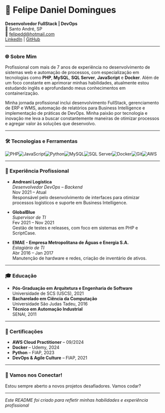 # 👋 Felipe Daniel Domingues

**Desenvolvedor FullStack | DevOps**  
📍 Santo André, SP  
📧 [felipedd@hotmail.com](mailto:felipedd@hotmail.com)  
[LinkedIn](https://linkedin.com/in/felipe-domingues) | [GitHub](https://github.com/Felipedmgs)

---

### 🌐 Sobre Mim

Profissional com mais de 7 anos de experiência no desenvolvimento de sistemas web e automação de processos, com especialização em tecnologias como **PHP**, **MySQL**, **SQL Server**, **JavaScript** e **Docker**. Além de um foco constante em aprimorar minhas habilidades, atualmente estou estudando inglês e aprofundando meus conhecimentos em containerização.

Minha jornada profissional inclui desenvolvimento FullStack, gerenciamento de ERP e WMS, automação de relatórios para Business Intelligence e implementação de práticas de DevOps. Minha paixão por tecnologia e inovação me leva a buscar constantemente maneiras de otimizar processos e agregar valor às soluções que desenvolvo.

---

### 🛠️ Tecnologias e Ferramentas

<div style="display: flex; flex-wrap: wrap;">
  <img src="https://img.shields.io/badge/PHP-777BB4?style=for-the-badge&logo=php&logoColor=white" alt="PHP" />
  <img src="https://img.shields.io/badge/JavaScript-F7DF1E?style=for-the-badge&logo=javascript&logoColor=black" alt="JavaScript" />
  <img src="https://img.shields.io/badge/Python-3776AB?style=for-the-badge&logo=python&logoColor=white" alt="Python" />
  <img src="https://img.shields.io/badge/MySQL-4479A1?style=for-the-badge&logo=mysql&logoColor=white" alt="MySQL" />
  <img src="https://img.shields.io/badge/SQL_Server-CC2927?style=for-the-badge&logo=microsoft-sql-server&logoColor=white" alt="SQL Server" />
  <img src="https://img.shields.io/badge/Docker-2496ED?style=for-the-badge&logo=docker&logoColor=white" alt="Docker" />
  <img src="https://img.shields.io/badge/Git-F05032?style=for-the-badge&logo=git&logoColor=white" alt="Git" />
  <img src="https://img.shields.io/badge/AWS-232F3E?style=for-the-badge&logo=amazon-aws&logoColor=white" alt="AWS" />
</div>

---

### 💼 Experiência Profissional

- **Andreani Logística**  
  *Desenvolvedor DevOps – Backend*  
  Nov 2021 – Atual  
  Responsável pelo desenvolvimento de interfaces para otimizar processos logísticos e suporte em Business Intelligence.

- **GlobalBlue**  
  *Supervisor de TI*  
  Fev 2021 – Nov 2021  
  Gestão de testes e releases, com foco em sistemas em PHP e ScriptCase.

- **EMAE - Empresa Metropolitana de Águas e Energia S.A.**  
  *Estagiário de TI*  
  Abr 2016 – Jan 2017  
  Manutenção de hardware e redes, criação de inventário de ativos.

---

### 🎓 Educação

- **Pós-Graduação em Arquitetura e Engenharia de Software**  
  Universidade de SCS (USCS), 2021
- **Bacharelado em Ciência da Computação**  
  Universidade São Judas Tadeu, 2016
- **Técnico em Automação Industrial**  
  SENAI, 2011

---

### 📜 Certificações

- **AWS Cloud Practitioner** – 09/2024
- **Docker** – Udemy, 2024
- **Python** – FIAP, 2023
- **DevOps & Agile Culture** – FIAP, 2021

---

### 🚀 Vamos nos Conectar!

Estou sempre aberto a novos projetos desafiadores. Vamos codar?

---

*Este README foi criado para refletir minhas habilidades e experiência profissional*

